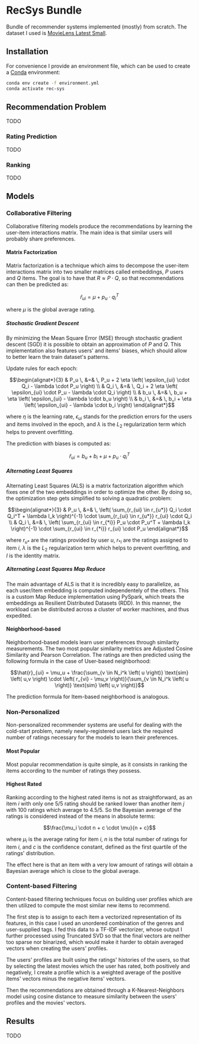 # RecSys Bundle
Bundle of recommender systems implemented (mostly) from scratch. The dataset I used is 
[MovieLens Latest Small](https://grouplens.org/datasets/movielens/).

## Installation
For convenience I provide an environment file, which can be used to create a [Conda](https://www.anaconda.com/docs/getting-started/miniconda/install) environment:

```bash
conda env create -f environment.yml
conda activate rec-sys
```

## Recommendation Problem
TODO

### Rating Prediction
TODO

### Ranking
TODO

## Models

### Collaborative Filtering
Collaborative filtering models produce the recommendations by learning the user-item interactions matrix. The main idea
is that similar users will probably share preferences.

#### Matrix Factorization
Matrix factorization is a technique which aims to decompose the user-item interactions matrix into two smaller matrices
called embeddings, $P$ users and $Q$ items. The goal is to have that $R \approx P \cdot Q$, so that recommendations can
then be predicted as:

$$\hat{r}_{ui} = \mu + p_u \cdot q_i^T$$

where $\mu$ is the global average rating.

##### Stochastic Gradient Descent
By minimizing the Mean Square Error (MSE) through stochastic gradient descent (SGD) it is possible to obtain an
approximation of $P$ and $Q$. This implementation also features users' and items' biases, which should allow to better
learn the train dataset's patterns.

Update rules for each epoch:
```math
\begin{alignat*}{3}
  & P_u \, &=& \, P_u + 2 \eta \left( \epsilon_{ui} \cdot Q_i - \lambda \cdot P_u \right) \\
  & Q_i \, &=& \, Q_i + 2 \eta \left( \epsilon_{ui} \cdot P_u - \lambda \cdot Q_i \right) \\
  & b_u \, &=& \, b_u + \eta \left( \epsilon_{ui} - \lambda \cdot b_u \right) \\
  & b_i \, &=& \, b_i + \eta \left( \epsilon_{ui} - \lambda \cdot b_i \right)
\end{alignat*}
```

where $\eta$ is the learning rate, $\epsilon_{ui}$ stands for the prediction errors for the users and items involved
in the epoch, and $\lambda$ is the $L_2$ regularization term which helps to prevent overfitting.

The prediction with biases is computed as:

$$\hat{r}_{ui} = b_u + b_i + \mu + p_u \cdot q_i^T$$

##### Alternating Least Squares
Alternating Least Squares (ALS) is a matrix factorization algorithm which fixes one of the two embeddings in order to
optimize the other. By doing so, the optimization step gets simplified to solving a quadratic problem:

```math
\begin{alignat*}{3}
  & P_u \, &=& \, \left( \sum_{r_{ui} \in r_{u*}} Q_i \cdot Q_i^T + \lambda I_k \right)^{-1} \cdot \sum_{r_{ui} \in r_{u*}} r_{ui} \cdot Q_i \\
  & Q_i \, &=& \, \left( \sum_{r_{ui} \in r_{*i}} P_u \cdot P_u^T + \lambda I_k \right)^{-1} \cdot \sum_{r_{ui} \in r_{*i}} r_{ui} \cdot P_u 
\end{alignat*}
```

where $r_{u*}$ are the ratings provided by user $u$, $r_{*i}$ are the ratings assigned to item $i$, $\lambda$ is the $L_2$ 
regularization term which helps to prevent overfitting, and $I$ is the identity matrix.

##### Alternating Least Squares Map Reduce
The main advantage of ALS is that it is incredibly easy to parallelize, as each user/item embedding is computed independentely
of the others. This is a custom Map Reduce implementation using PySpark, which treats the embeddings as Resilient Distributed Datasets
(RDD). In this manner, the workload can be distributed across a cluster of worker machines, and thus expedited.

#### Neighborhood-based
Neighborhood-based models learn user preferences through similarity measurements. The two most popular similarity metrics are
Adjusted Cosine Similarity and Pearson Correlation. The ratings are then predicted using the following formula in the case of
User-based neighborhood:

```math
\hat{r}_{ui} = \mu_u + \frac{\sum_{v \in N_i^k \left( u \right)} \text{sim} \left( u,v \right) \cdot \left( r_{vi} - \mu_v \right)}{\sum_{v \in N_i^k \left( u \right)} \text{sim} \left( u,v \right)}
```

The prediction formula for Item-based neighborhood is analogous.

### Non-Personalized
Non-personalized recommender systems are useful for dealing with the cold-start problem, namely newly-registered users lack the required
number of ratings necessary for the models to learn their preferences.

#### Most Popular
Most popular recommendation is quite simple, as it consists in ranking the items according to the number of ratings they possess.

#### Highest Rated
Ranking according to the highest rated items is not as straightforward, as an item $i$ with only one 5/5 rating should be ranked
lower than another item $j$ with 100 ratings which average to 4.5/5. So the Bayesian average of the ratings is considered instead
of the means in absolute terms:

```math
\frac{\mu_i \cdot n + c \cdot \mu}{n + c}
```

where $\mu_i$ is the average rating for item $i$, $n$ is the total number of ratings for item $i$, and $c$ is the confidence constant,
defined as the first quartile of the ratings' distribution.

The effect here is that an item with a very low amount of ratings will obtain a Bayesian average which is close to the global
average.

### Content-based Filtering
Content-based filtering techniques focus on building user profiles which are then utilized to compute the most similar new items
to recommend.

The first step is to assign to each item a vectorized representation of its features, in this case I used an unordered combination of
the genres and user-supplied tags. I fed this data to a TF-IDF vectorizer, whose output I further processed using Truncated SVD so that
the final vectors are neither too sparse nor binarized, which would make it harder to obtain averaged vectors when creating the users' profiles.

The users' profiles are built using the ratings' histories of the users, so that by selecting the latest movies which the user has rated,
both positively and negatively, I create a profile which is a weighted average of the positive items' vectors minus the negative items'
vectors.

Then the recommendations are obtained through a K-Nearest-Neighbors model using cosine distance to measure similarity between the users'
profiles and the movies' vectors.

## Results
TODO
